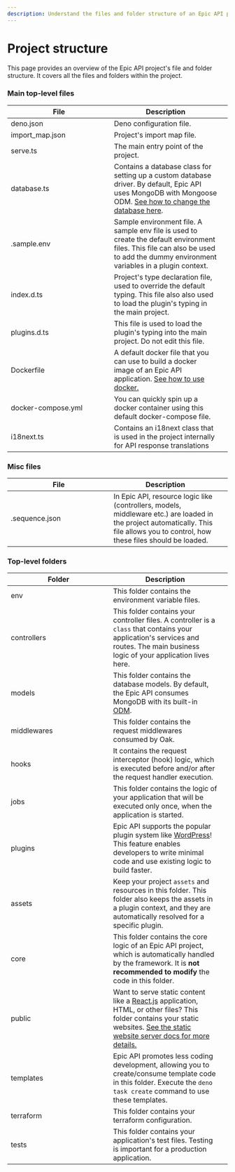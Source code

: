 ```yaml
---
description: Understand the files and folder structure of an Epic API project.
---
```


# Project structure

This page provides an overview of the Epic API project's file and folder structure. It covers all the files and folders within the project.

### Main top-level files

<table><thead><tr><th width="220">File</th><th>Description</th><th data-hidden></th></tr></thead><tbody><tr><td>deno.json</td><td>Deno configuration file.</td><td></td></tr><tr><td>import_map.json</td><td>Project's import map file.</td><td></td></tr><tr><td>serve.ts</td><td>The main entry point of the project.</td><td></td></tr><tr><td>database.ts</td><td>Contains a database class for setting up a custom database driver. By default, Epic API uses MongoDB with Mongoose ODM. <a href="examples/replace-mongodb-with-typeorm.md">See how to change the database here</a>.</td><td></td></tr><tr><td>.sample.env</td><td>Sample environment file. A sample env file is used to create the default environment files. This file can also be used to add the dummy environment variables in a plugin context.</td><td></td></tr><tr><td>index.d.ts</td><td>Project's type declaration file, used to override the default typing. This file also also used to load the plugin's typing in the main project.</td><td></td></tr><tr><td>plugins.d.ts</td><td>This file is used to load the plugin's typing into the main project. Do not edit this file.</td><td></td></tr><tr><td>Dockerfile</td><td>A default docker file that you can use to build a docker image of an Epic API application. <a href="https://docs.docker.com/">See how to use docker.</a></td><td></td></tr><tr><td>docker-compose.yml</td><td>You can quickly spin up a docker container using this default docker-compose file.</td><td></td></tr><tr><td>i18next.ts</td><td>Contains an i18next class that is used in the project internally for API response translations</td><td></td></tr></tbody></table>

### Misc files

<table><thead><tr><th width="219">File</th><th>Description</th><th data-hidden></th></tr></thead><tbody><tr><td>.sequence.json</td><td>In Epic API, resource logic like (controllers, models, middleware etc.) are loaded in the project automatically. This file allows you to control, how these files should be loaded.</td><td></td></tr></tbody></table>

### Top-level folders

<table><thead><tr><th width="218">Folder</th><th>Description</th><th data-hidden></th></tr></thead><tbody><tr><td>env</td><td>This folder contains the environment variable files.</td><td></td></tr><tr><td>controllers</td><td>This folder contains your controller files. A controller is a <code>class</code> that contains your application's services and routes. The main business logic of your application lives here.</td><td></td></tr><tr><td>models</td><td>This folder contains the database models. By default, the Epic API consumes MongoDB with its built-in <a href="https://jsr.io/@oridune/mongo">ODM</a>.</td><td></td></tr><tr><td>middlewares</td><td>This folder contains the request middlewares consumed by Oak.</td><td></td></tr><tr><td>hooks</td><td>It contains the request interceptor (hook) logic, which is executed before and/or after the request handler execution.</td><td></td></tr><tr><td>jobs</td><td>This folder contains the logic of your application that will be executed only once, when the application is started.</td><td></td></tr><tr><td>plugins</td><td>Epic API supports the popular plugin system like <a href="https://wordpress.org/">WordPress</a>! This feature enables developers to write minimal code and use existing logic to build faster.</td><td></td></tr><tr><td>assets</td><td>Keep your project <code>assets</code> and resources in this folder. This folder also keeps the assets in a plugin context, and they are automatically resolved for a specific plugin.</td><td></td></tr><tr><td>core</td><td>This folder contains the core logic of an Epic API project, which is automatically handled by the framework. It is <strong>not recommended to modify</strong> the code in this folder.</td><td></td></tr><tr><td>public</td><td>Want to serve static content like a <a href="https://react.dev/">React.js</a> application, HTML, or other files? This folder contains your static websites. <a href="examples/serve-static-website.md">See the static website server docs for more details.</a></td><td></td></tr><tr><td>templates</td><td>Epic API promotes less coding development, allowing you to create/consume template code in this folder. Execute the <code>deno task create</code> command to use these templates.</td><td></td></tr><tr><td>terraform</td><td>This folder contains your terraform configuration.</td><td></td></tr><tr><td>tests</td><td>This folder contains your application's test files. Testing is important for a production application.</td><td></td></tr></tbody></table>

